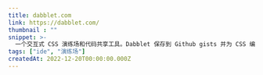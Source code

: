 ```yaml
---
title: dabblet.com
link: https://dabblet.com/
thumbnail : ""
snippet: >-
  一个交互式 CSS 演练场和代码共享工具。Dabblet 保存到 Github gists 并为 CSS 编辑提供了许多便利。
tags: ["ide", "演练场"]
createdAt: 2022-12-20T00:00:00.000Z
---
```

